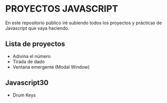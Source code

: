 # PROYECTOS JAVASCRIPT

En este repositorio público iré subiendo todos los proyectos y prácticas de Javascript que vaya haciendo.

## Lista de proyectos

- Adivina el número
- Tirada de dado
- Ventana emergente (Modal Window)

## Javascript30

- Drum Keys

